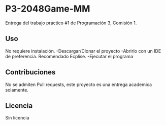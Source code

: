 # P3-2048Game-MM
Entrega del trabajo práctico #1 de Programación 3, Comisión 1.

## Uso
No requiere instalación.
-Descargar/Clonar el proyecto
-Abrirlo con un IDE de preferencia. Recomendado Ecplise.
-Ejecutar el programa

## Contribuciones
No se admiten Pull requests, este proyecto es una entrega academica solamente.

## Licencia
Sin licencia
